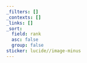 ```yaml
---
_filters: []
_contexts: []
_links: []
_sort:
  field: rank
  asc: false
  group: false
sticker: lucide//image-minus
---
```


